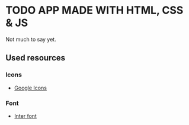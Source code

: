 # TODO APP MADE WITH HTML, CSS & JS

Not much to say yet.

## Used resources

### Icons
- [Google Icons](https://fonts.google.com/icons)

### Font
- [Inter font](https://fonts.google.com/specimen/Inter?query=inter)
